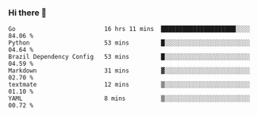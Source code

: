 ### Hi there 👋

<!--
**yeya24/yeya24** is a ✨ _special_ ✨ repository because its `README.md` (this file) appears on your GitHub profile.

Here are some ideas to get you started:

- 🔭 I’m currently working on ...
- 🌱 I’m currently learning ...
- 👯 I’m looking to collaborate on ...
- 🤔 I’m looking for help with ...
- 💬 Ask me about ...
- 📫 How to reach me: ...
- 😄 Pronouns: ...
- ⚡ Fun fact: ...
-->

<!--START_SECTION:waka-->

```text
Go                         16 hrs 11 mins  █████████████████████░░░░   84.06 %
Python                     53 mins         █░░░░░░░░░░░░░░░░░░░░░░░░   04.64 %
Brazil Dependency Config   53 mins         █░░░░░░░░░░░░░░░░░░░░░░░░   04.59 %
Markdown                   31 mins         ▓░░░░░░░░░░░░░░░░░░░░░░░░   02.70 %
textmate                   12 mins         ▒░░░░░░░░░░░░░░░░░░░░░░░░   01.10 %
YAML                       8 mins          ▒░░░░░░░░░░░░░░░░░░░░░░░░   00.72 %
```

<!--END_SECTION:waka-->
